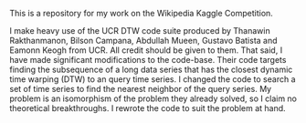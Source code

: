 This is a repository for my work on the Wikipedia Kaggle Competition.

I make heavy use of the UCR DTW code suite produced by Thanawin Rakthanmanon, Bilson Campana, Abdullah Mueen, Gustavo Batista and Eamonn Keogh from UCR. All credit should be given to them. That said, I have made significant modifications to the code-base. Their code targets finding the subsequence of a long data series that has the closest dynamic time warping (DTW) to an query time series. I changed the code to search a set of time series to find the nearest neighbor of the query series. My problem is an isomorphism of the problem they already solved, so I claim no theoretical breakthroughs. I rewrote the code to suit the problem at hand.
